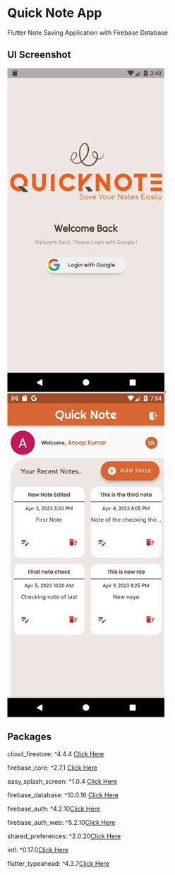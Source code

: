 # Quick Note App

Flutter Note Saving Application with Firebase Database

## UI Screenshot

![](Screenshot_1.jpg), ![](Screenshot_2.jpg)

## Packages

cloud_firestore: ^4.4.4 [Click Here](https://pub.dev/packages/cloud_firestore)

firebase_core: ^2.7.1 [Click Here](https://pub.dev/packages/firebase_core)

easy_splash_screen: ^1.0.4 [Click Here](https://pub.dev/packages/easy_splash_screen)

firebase_database: ^10.0.16 [Click Here](https://pub.dev/packages/firebase_database)

firebase_auth: ^4.2.10[Click Here](https://pub.dev/packages/firebase_auth)

firebase_auth_web: ^5.2.10[Click Here](https://pub.dev/packages/firebase_auth_web)

shared_preferences: ^2.0.20[Click Here](https://pub.dev/packages/shared_preferences)

intl: ^0.17.0[Click Here](https://pub.dev/packages/intl)

flutter_typeahead: ^4.3.7[Click Here](https://pub.dev/packages/flutter_typeahead)




